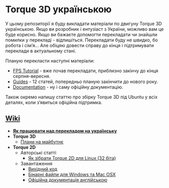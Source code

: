 Torque 3D українською
===========

У цьому репозиторії я буду викладати матеріали по двигуну Torque 3D українською. Якщо ви розробник і ентузіаст з України, можливо вам це буде корисно. Якщо ви бажаєте допомогти перекладати чи знайшли помилки у перекладі - відпишіться. Перекладати буду не швидко, бо робота і сім’я... Але обіцяю довести справу до кінця і підтримувати переклади в актуальному стані.

Планую перекласти наступні матеріали:
- [FPS Tutorial] - вже почав перекладати, приблизно закінчу до кінця серпня-вересня.
- [Guides] - 12 статей, попередньо планую закінчити до нового року.
- [Documentation] - ну і саму офіційну документацію.

Також окремо напишу статтю про збірку Torque 3D під Ubuntu у всіх деталях, коли з’явиться офіційна підтримка.

## [Wiki]

  * **[Як працювати над перекладом на українську]**
  * **Torque 3D**
    * [Плани на майбутнє]
  * **Torque 2D**
    * Авторські статті
      * [Як зібрати Torque 2D для Linux (32 біта)]
    * Завантаження
      * [Вихідний код](https://github.com/GarageGames/Torque2D)
      * [Бінарні файли для Windows та Mac OSX](https://github.com/GarageGames/Torque2D/releases)
      * [Офіційна документація англійською](https://github.com/GarageGames/Torque2D/wiki)

[FPS Tutorial]:http://www.garagegames.com/products/torque-3d/fps
[Guides]:http://www.garagegames.com/products/torque-3d/guides
[Documentation]:http://www.garagegames.com/products/torque-3d/documentation

[Wiki]:https://github.com/eresid/torque3d_uk/wiki
[Як працювати над перекладом на українську]:https://github.com/eresid/torque3d_uk/wiki/%D0%AF%D0%BA-%D0%BF%D1%80%D0%B0%D1%86%D1%8E%D0%B2%D0%B0%D1%82%D0%B8-%D0%BD%D0%B0%D0%B4-%D0%BF%D0%B5%D1%80%D0%B5%D0%BA%D0%BB%D0%B0%D0%B4%D0%BE%D0%BC-%D0%BD%D0%B0-%D1%83%D0%BA%D1%80%D0%B0%D1%97%D0%BD%D1%81%D1%8C%D0%BA%D1%83
[Плани на майбутнє]:https://github.com/eresid/torque3d_uk/wiki/%D0%9F%D0%BB%D0%B0%D0%BD%D0%B8-%D0%BD%D0%B0-%D0%BC%D0%B0%D0%B9%D0%B1%D1%83%D1%82%D0%BD%D1%94
[Як зібрати Torque 2D для Linux (32 біта)]:https://github.com/eresid/torque3d_uk/wiki/%D0%AF%D0%BA-%D0%B7%D1%96%D0%B1%D1%80%D0%B0%D1%82%D0%B8-Torque-2D-%D0%B4%D0%BB%D1%8F-Linux-%2832-%D0%B1%D1%96%D1%82%D0%B0%29
